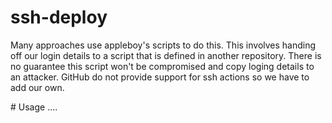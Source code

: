 # ssh-deploy
Many approaches use appleboy's scripts to do this. This involves handing off our login details to a script that is defined in another repository. There is no guarantee this script won't be compromised and copy loging details to an attacker. GitHub do not provide support for ssh actions so we have to add our own.

# Usage
....
